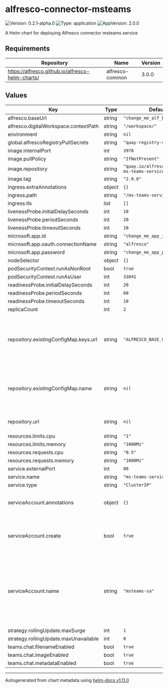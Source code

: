 # alfresco-connector-msteams

![Version: 0.2.1-alpha.0](https://img.shields.io/badge/Version-0.2.1--alpha.0-informational?style=flat-square) ![Type: application](https://img.shields.io/badge/Type-application-informational?style=flat-square) ![AppVersion: 2.0.0](https://img.shields.io/badge/AppVersion-2.0.0-informational?style=flat-square)

A Helm chart for deploying Alfresco connector msteams service

## Requirements

| Repository | Name | Version |
|------------|------|---------|
| https://alfresco.github.io/alfresco-helm-charts/ | alfresco-common | 3.0.0 |

## Values

| Key | Type | Default | Description |
|-----|------|---------|-------------|
| alfresco.baseUrl | string | `"change_me_alf_base_url"` |  |
| alfresco.digitalWorkspace.contextPath | string | `"/workspace/"` |  |
| environment | string | `nil` |  |
| global.alfrescoRegistryPullSecrets | string | `"quay-registry-secret"` |  |
| image.internalPort | int | `3978` |  |
| image.pullPolicy | string | `"IfNotPresent"` |  |
| image.repository | string | `"quay.io/alfresco/alfresco-ms-teams-service"` |  |
| image.tag | string | `"2.0.0"` |  |
| ingress.extraAnnotations | object | `{}` |  |
| ingress.path | string | `"/ms-teams-service"` |  |
| ingress.tls | list | `[]` |  |
| livenessProbe.initialDelaySeconds | int | `10` |  |
| livenessProbe.periodSeconds | int | `20` |  |
| livenessProbe.timeoutSeconds | int | `10` |  |
| microsoft.app.id | string | `"change_me_app_id"` |  |
| microsoft.app.oauth.connectionName | string | `"alfresco"` |  |
| microsoft.app.password | string | `"change_me_app_pwd"` |  |
| nodeSelector | object | `{}` |  |
| podSecurityContext.runAsNonRoot | bool | `true` |  |
| podSecurityContext.runAsUser | int | `33041` |  |
| readinessProbe.initialDelaySeconds | int | `20` |  |
| readinessProbe.periodSeconds | int | `60` |  |
| readinessProbe.timeoutSeconds | int | `10` |  |
| replicaCount | int | `2` |  |
| repository.existingConfigMap.keys.url | string | `"ALFRESCO_BASE_URL"` | Key within the configmap holding the full url to connect to the alfresco repository |
| repository.existingConfigMap.name | string | `nil` | Alternatively, provide repository connection details via an existing configmap |
| repository.url | string | `nil` | URL of the Alfresco repository |
| resources.limits.cpu | string | `"1"` |  |
| resources.limits.memory | string | `"1000Mi"` |  |
| resources.requests.cpu | string | `"0.5"` |  |
| resources.requests.memory | string | `"1000Mi"` |  |
| service.externalPort | int | `80` |  |
| service.name | string | `"ms-teams-service"` |  |
| service.type | string | `"ClusterIP"` |  |
| serviceAccount.annotations | object | `{}` | Annotations to add to the service account |
| serviceAccount.create | bool | `true` | Specifies whether a service account should be created |
| serviceAccount.name | string | `"msteams-sa"` | The name of the service account to use. If not set and create is true, a name is generated using the fullname template |
| strategy.rollingUpdate.maxSurge | int | `1` |  |
| strategy.rollingUpdate.maxUnavailable | int | `0` |  |
| teams.chat.filenameEnabled | bool | `true` |  |
| teams.chat.imageEnabled | bool | `true` |  |
| teams.chat.metadataEnabled | bool | `true` |  |

----------------------------------------------
Autogenerated from chart metadata using [helm-docs v1.11.0](https://github.com/norwoodj/helm-docs/releases/v1.11.0)
